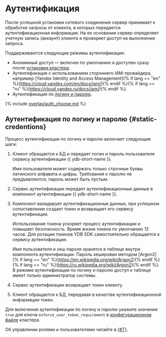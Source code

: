 # Аутентификация

После успешной установки сетевого соединения сервер принимает к обработке запросы от клиента, в которых передается аутентификационная информация. На ее основании сервер определяет учетную запись (аккаунт) клиента и проверяет доступ на выполнение запроса.

Поддерживаются следующие режимы аутентификации:

* Анонимный доступ — включен по умолчанию и доступен сразу после [установки кластера](../deploy/index.md).
* Аутентификация с использованием стороннего IAM-провайдера, например [Yandex Identity and Access Management]{% if lang == "en" %}(https://cloud.yandex.com/en/docs/iam/){% endif %}{% if lang == "ru" %}(https://cloud.yandex.ru/docs/iam/){% endif %}.
* Аутентификация по [логину и паролю](#static-credentions).

{% include [overlay/auth_choose.md](_includes/connect_overlay/auth_choose.md) %}

## Аутентификация по логину и паролю {#static-credentions}

Процесс аутентификации по логину и паролю включает следующие шаги:

1. Клиент обращается к БД и передает логин и пароль пользователя сервису аутентификации {{ ydb-short-name }}.

    Имя пользователя может содержать только строчные буквы латинского алфавита и цифры. Требования к паролю не предъявляются, пароль может быть пустым.
1. Сервис аутентификации передает аутентификационные данные в компонент аутентификации {{ ydb-short-name }}.
1. Компонент валидирует аутентификационные данные, при успешном сопоставлении создает токен и возвращает его сервису аутентификации.

    Использование токена ускоряет процесс аутентификации и повышает безопасность. Время жизни токена по умолчанию 12 часов. Для ротации токенов YDB SDK самостоятельно обращается к сервису аутентификации.

    Имя пользователя и хеш пароля хранятся в таблице внутри компонента аутентификации. Пароль хеширован методом [Argon2]{% if lang == "en" %}(https://en.wikipedia.org/wiki/Argon2){% endif %}{% if lang == "ru" %}(https://ru.wikipedia.org/wiki/Argon2){% endif %}. В режиме аутентификации по логину и паролю доступ к таблице имеет только администратор системы.
1. Сервис аутентификации возвращает токен клиенту.
1. Клиент обращается к БД, передавая в качестве аутентификационной информации токен.

Для включения аутентификации по логину и паролю укажите значение `true` для ключа `enforce_user_token_requirement` в [конфигурационном файле](../deploy/configuration/config.md#auth) кластера.

Об управлении ролями и пользователями читайте в [{#T}](../cluster/access.md).

<!-- ### API получения токенов IAM {#token-refresh-api}

Для ротации токенов {{ ydb-short-name }} SDK и CLI используют gRPC-запрос к {{ yandex-cloud }} IAM API [IamToken - create]{% if lang == "en" %}(https://cloud.yandex.com/en/docs/iam/api-ref/grpc/iam_token_service#Create){% endif %}{% if lang == "ru" %}(https://cloud.yandex.ru/docs/iam/api-ref/grpc/iam_token_service#Create){% endif %}. В режиме **Refresh Token** заданный параметром OAuth токен передается в атрибуте `yandex_passport_oauth_token`. В режиме **Service Account Key** на основании заданных атрибутов сервисной учетной записи и ключа шифрования формируется короткоживущий JWT-токен и передается в атрибуте `jwt`. Исходный код формирования JWT-токена доступен в составе SDK (например, метод `get_jwt()` в [коде на Python](https://github.com/ydb-platform/ydb-python-sdk/blob/main/ydb/iam/auth.py)).

{{ ydb-short-name }} SDK и CLI позволяют подменить хост для обращения к API получения токенов, что дает возможность реализовать аналогичный API в корпоративных контекстах. -->
